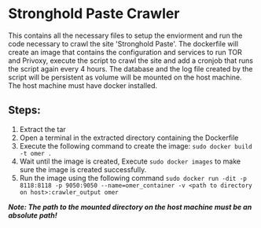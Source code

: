 # Stronghold Paste Crawler

This contains all the necessary files to setup the enviorment and run the code necessary to crawl the site 'Stronghold Paste'.
The dockerfile will create an image that contains the configuration and services to run TOR and Privoxy, execute the script to crawl the site and add a cronjob that runs the script again every 4 hours. The database and the log file created by the script will be persistent as volume will be mounted on the host machine. The host machine must have docker installed.


## Steps:
1. Extract the tar
2. Open a terminal in the extracted directory containing the Dockerfile
3. Execute the following command to create the image: `sudo docker build -t omer .`
4. Wait until the image is created, Execute `sudo docker images` to make sure the image is created successfully.
5. Run the image using the following command `sudo docker run -dit -p 8118:8118 -p 9050:9050 --name=omer_container -v <path to directory on host>:crawler_output omer`

***Note: The path to the mounted directory on the host machine must be an absolute path!***
